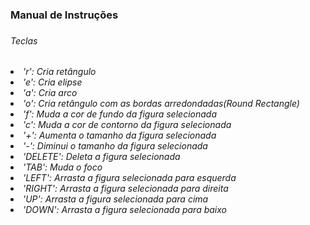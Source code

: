 <h3>Manual de Instruções<h3>
<h6>Teclas<h6>
<li>'r': Cria retângulo</li>
<li>'e': Cria elipse</li>
<li>'a': Cria arco</li>
<li>'o': Cria retângulo com as bordas arredondadas(Round Rectangle)</li>
<li>'f': Muda a cor de fundo da figura selecionada</li>
<li>'c': Muda a cor de contorno da figura selecionada</li>
<li>'+': Aumenta o tamanho da figura selecionada</li>
<li>'-': Diminui o tamanho da figura selecionada</li>
<li>'DELETE': Deleta a figura selecionada</li>
<li>'TAB': Muda o foco</li>
<li>'LEFT': Arrasta a figura selecionada para esquerda</li>
<li>'RIGHT': Arrasta a figura selecionada para direita</li>
<li>'UP': Arrasta a figura selecionada para cima</li>
<li>'DOWN': Arrasta a figura selecionada para baixo</li>
